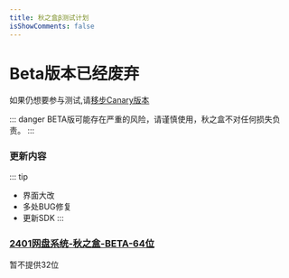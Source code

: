 ```yaml
---
title: 秋之盒β测试计划
isShowComments: false
---
```

# Beta版本已经废弃
如果仍想要参与测试,请[移步Canary版本](/download/canary)

::: danger
BETA版可能存在严重的风险，请谨慎使用，秋之盒不对任何损失负责。
:::

### 更新内容
::: tip
* 界面大改
* 多处BUG修复
* 更新SDK
:::
### [2401网盘系统-秋之盒-BETA-64位](https://pan.zsh2401.top/index.php?share/folder&user=1&sid=bYBSe4rj)   
暂不提供32位